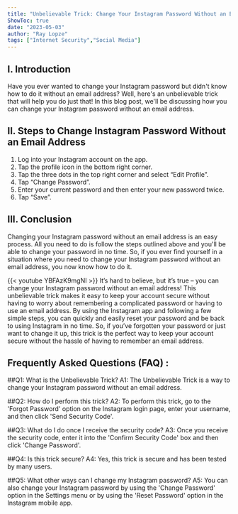 ```yaml
---
title: "Unbelievable Trick: Change Your Instagram Password Without an Email Address!"
ShowToc: true 
date: "2023-05-03"
author: "Ray Lopze" 
tags: ["Internet Security","Social Media"]
---
```

## I. Introduction

Have you ever wanted to change your Instagram password but didn't know how to do it without an email address? Well, here's an unbelievable trick that will help you do just that! In this blog post, we'll be discussing how you can change your Instagram password without an email address.

## II. Steps to Change Instagram Password Without an Email Address

1. Log into your Instagram account on the app.
2. Tap the profile icon in the bottom right corner.
3. Tap the three dots in the top right corner and select “Edit Profile”.
4. Tap “Change Password”.
5. Enter your current password and then enter your new password twice.
6. Tap “Save”.

## III. Conclusion

Changing your Instagram password without an email address is an easy process. All you need to do is follow the steps outlined above and you'll be able to change your password in no time. So, if you ever find yourself in a situation where you need to change your Instagram password without an email address, you now know how to do it.

{{< youtube YBFAzK9mgNI >}} 
It’s hard to believe, but it’s true – you can change your Instagram password without an email address! This unbelievable trick makes it easy to keep your account secure without having to worry about remembering a complicated password or having to use an email address. By using the Instagram app and following a few simple steps, you can quickly and easily reset your password and be back to using Instagram in no time. So, if you’ve forgotten your password or just want to change it up, this trick is the perfect way to keep your account secure without the hassle of having to remember an email address.

## Frequently Asked Questions (FAQ) :
##Q1: What is the Unbelievable Trick?
A1: The Unbelievable Trick is a way to change your Instagram password without an email address.

##Q2: How do I perform this trick?
A2: To perform this trick, go to the 'Forgot Password' option on the Instagram login page, enter your username, and then click 'Send Security Code'.

##Q3: What do I do once I receive the security code?
A3: Once you receive the security code, enter it into the 'Confirm Security Code' box and then click 'Change Password'.

##Q4: Is this trick secure?
A4: Yes, this trick is secure and has been tested by many users.

##Q5: What other ways can I change my Instagram password?
A5: You can also change your Instagram password by using the 'Change Password' option in the Settings menu or by using the 'Reset Password' option in the Instagram mobile app.


